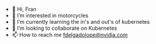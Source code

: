 - 👋 Hi, Fran
- 👀 I’m interested in motorcycles
- 🌱 I’m currently learning the in's and out's of kubernetes
- 💞️ I’m looking to collaborate on Kubernetes
- 📫 How to reach me fdelgadolope@nvidia.com

